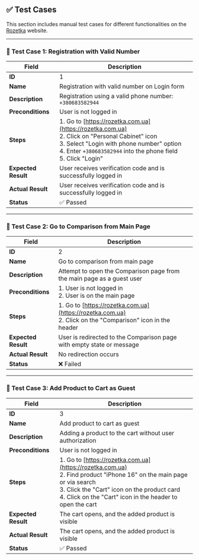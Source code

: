 ## ✅ Test Cases

This section includes manual test cases for different functionalities on the [Rozetka](https://rozetka.com.ua/) website.

---

### 📝 Test Case 1: Registration with Valid Number

| Field            | Description                                                                 |
|------------------|-----------------------------------------------------------------------------|
| **ID**           | 1                                                                           |
| **Name**         | Registration with valid number on Login form                                |
| **Description**  | Registration using a valid phone number: `+380683582944`                    |
| **Preconditions**| User is not logged in                                                       |
| **Steps**        | 1. Go to [https://rozetka.com.ua](https://rozetka.com.ua)  <br> 2. Click on "Personal Cabinet" icon  <br> 3. Select "Login with phone number" option  <br> 4. Enter `+380683582944` into the phone field  <br> 5. Click "Login" |
| **Expected Result** | User receives verification code and is successfully logged in            |
| **Actual Result**   | User receives verification code and is successfully logged in            |
| **Status**       | ✅ Passed                                                                    |

---

### 📝 Test Case 2: Go to Comparison from Main Page

| Field            | Description                                                                 |
|------------------|-----------------------------------------------------------------------------|
| **ID**           | 2                                                                           |
| **Name**         | Go to comparison from main page                                             |
| **Description**  | Attempt to open the Comparison page from the main page as a guest user      |
| **Preconditions**| 1. User is not logged in  <br> 2. User is on the main page                  |
| **Steps**        | 1. Go to [https://rozetka.com.ua](https://rozetka.com.ua)  <br> 2. Click on the "Comparison" icon in the header |
| **Expected Result** | User is redirected to the Comparison page with empty state or message    |
| **Actual Result**   | No redirection occurs                                                     |
| **Status**       | ❌ Failed                                                                    |

---

### 📝 Test Case 3: Add Product to Cart as Guest

| Field            | Description                                                                 |
|------------------|-----------------------------------------------------------------------------|
| **ID**           | 3                                                                           |
| **Name**         | Add product to cart as guest                                                |
| **Description**  | Adding a product to the cart without user authorization                     |
| **Preconditions**| User is not logged in                                                       |
| **Steps**        | 1. Go to [https://rozetka.com.ua](https://rozetka.com.ua)  <br> 2. Find product "iPhone 16" on the main page or via search  <br> 3. Click the "Cart" icon on the product card  <br> 4. Click on the "Cart" icon in the header to open the cart |
| **Expected Result** | The cart opens, and the added product is visible                         |
| **Actual Result**   | The cart opens, and the added product is visible                         |
| **Status**       | ✅ Passed                                                                    |
